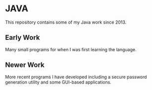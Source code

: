 # JAVA
This repository contains some of my Java work since 2013.

## Early Work
Many small programs for when I was first learning the language.

## Newer Work
More recent programs I have developed including a secure password generation utility and some GUI-based applications.
